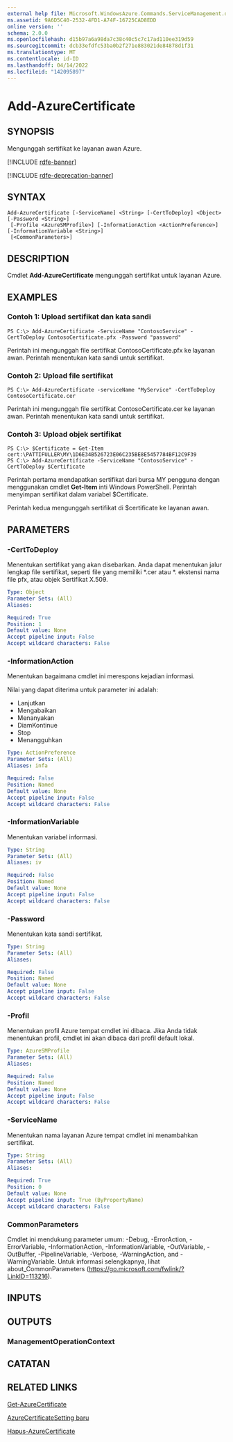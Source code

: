 ```yaml
---
external help file: Microsoft.WindowsAzure.Commands.ServiceManagement.dll-Help.xml
ms.assetid: 9A6D5C40-2532-4FD1-A74F-16725CAD8EDD
online version: ''
schema: 2.0.0
ms.openlocfilehash: d15b97a6a98da7c38c40c5c7c17ad110ee319d59
ms.sourcegitcommit: dcb33efdfc53ba0b2f271e883021de84878d1f31
ms.translationtype: MT
ms.contentlocale: id-ID
ms.lasthandoff: 04/14/2022
ms.locfileid: "142095897"
---
```

# Add-AzureCertificate

## SYNOPSIS
Mengunggah sertifikat ke layanan awan Azure.

[!INCLUDE [rdfe-banner](../../includes/rdfe-banner.md)]

[!INCLUDE [rdfe-deprecation-banner](../../includes/rdfe-deprecation-banner.md)]

## SYNTAX

```
Add-AzureCertificate [-ServiceName] <String> [-CertToDeploy] <Object> [-Password <String>]
 [-Profile <AzureSMProfile>] [-InformationAction <ActionPreference>] [-InformationVariable <String>]
 [<CommonParameters>]
```

## DESCRIPTION
Cmdlet **Add-AzureCertificate** mengunggah sertifikat untuk layanan Azure.

## EXAMPLES

### Contoh 1: Upload sertifikat dan kata sandi
```
PS C:\> Add-AzureCertificate -ServiceName "ContosoService" -CertToDeploy ContosoCertificate.pfx -Password "password"
```

Perintah ini mengunggah file sertifikat ContosoCertificate.pfx ke layanan awan.
Perintah menentukan kata sandi untuk sertifikat.

### Contoh 2: Upload file sertifikat
```
PS C:\> Add-AzureCertificate -serviceName "MyService" -CertToDeploy ContosoCertificate.cer
```

Perintah ini mengunggah file sertifikat ContosoCertificate.cer ke layanan awan.
Perintah menentukan kata sandi untuk sertifikat.

### Contoh 3: Upload objek sertifikat
```
PS C:\> $Certificate = Get-Item cert:\PATTIFULLER\MY\1D6E34B526723E06C235BE8E5457784BF12C9F39
PS C:\> Add-AzureCertificate -ServiceName "ContosoService" -CertToDeploy $Certificate
```

Perintah pertama mendapatkan sertifikat dari bursa MY pengguna dengan menggunakan cmdlet **Get-Item** inti Windows PowerShell.
Perintah menyimpan sertifikat dalam variabel $Certificate.

Perintah kedua mengunggah sertifikat di $certificate ke layanan awan.

## PARAMETERS

### -CertToDeploy
Menentukan sertifikat yang akan disebarkan.
Anda dapat menentukan jalur lengkap file sertifikat, seperti file yang memiliki *.cer atau *.
ekstensi nama file pfx, atau objek Sertifikat X.509.

```yaml
Type: Object
Parameter Sets: (All)
Aliases: 

Required: True
Position: 1
Default value: None
Accept pipeline input: False
Accept wildcard characters: False
```

### -InformationAction
Menentukan bagaimana cmdlet ini merespons kejadian informasi.

Nilai yang dapat diterima untuk parameter ini adalah:

- Lanjutkan
- Mengabaikan
- Menanyakan
- DiamKontinue
- Stop
- Menangguhkan

```yaml
Type: ActionPreference
Parameter Sets: (All)
Aliases: infa

Required: False
Position: Named
Default value: None
Accept pipeline input: False
Accept wildcard characters: False
```

### -InformationVariable
Menentukan variabel informasi.

```yaml
Type: String
Parameter Sets: (All)
Aliases: iv

Required: False
Position: Named
Default value: None
Accept pipeline input: False
Accept wildcard characters: False
```

### -Password
Menentukan kata sandi sertifikat.

```yaml
Type: String
Parameter Sets: (All)
Aliases: 

Required: False
Position: Named
Default value: None
Accept pipeline input: False
Accept wildcard characters: False
```

### -Profil
Menentukan profil Azure tempat cmdlet ini dibaca.
Jika Anda tidak menentukan profil, cmdlet ini akan dibaca dari profil default lokal.

```yaml
Type: AzureSMProfile
Parameter Sets: (All)
Aliases: 

Required: False
Position: Named
Default value: None
Accept pipeline input: False
Accept wildcard characters: False
```

### -ServiceName
Menentukan nama layanan Azure tempat cmdlet ini menambahkan sertifikat.

```yaml
Type: String
Parameter Sets: (All)
Aliases: 

Required: True
Position: 0
Default value: None
Accept pipeline input: True (ByPropertyName)
Accept wildcard characters: False
```

### CommonParameters
Cmdlet ini mendukung parameter umum: -Debug, -ErrorAction, -ErrorVariable, -InformationAction, -InformationVariable, -OutVariable, -OutBuffer, -PipelineVariable, -Verbose, -WarningAction, and -WarningVariable. Untuk informasi selengkapnya, lihat about_CommonParameters (https://go.microsoft.com/fwlink/?LinkID=113216).

## INPUTS

## OUTPUTS

### ManagementOperationContext

## CATATAN

## RELATED LINKS

[Get-AzureCertificate](./Get-AzureCertificate.md)

[AzureCertificateSetting baru](./New-AzureCertificateSetting.md)

[Hapus-AzureCertificate](./Remove-AzureCertificate.md)


